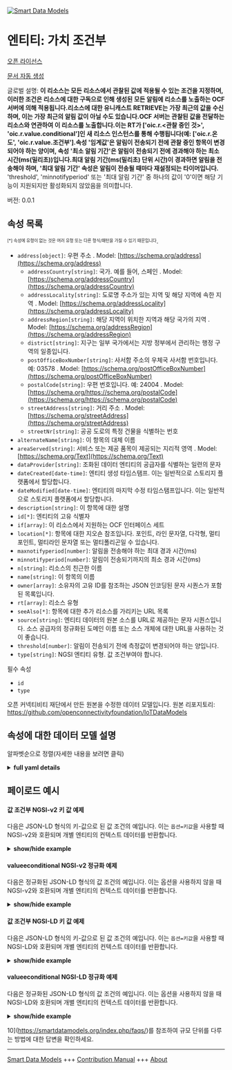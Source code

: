 <!-- 10-Header -->    
[![Smart Data Models](https://smartdatamodels.org/wp-content/uploads/2022/01/SmartDataModels_logo.png "Logo")](https://smartdatamodels.org)    
엔티티: 가치 조건부    
===========<!-- /10-Header -->    
<!-- 15-License -->    
[오픈 라이선스](https://github.com/smart-data-models//dataModel.OCF/blob/master/valueconditional/LICENSE.md)    
[문서 자동 생성](https://docs.google.com/presentation/d/e/2PACX-1vTs-Ng5dIAwkg91oTTUdt8ua7woBXhPnwavZ0FxgR8BsAI_Ek3C5q97Nd94HS8KhP-r_quD4H0fgyt3/pub?start=false&loop=false&delayms=3000#slide=id.gb715ace035_0_60)    
<!-- /15-License -->    
<!-- 20-Description -->    
글로벌 설명: **이 리소스는 모든 리소스에서 관찰된 값에 적용될 수 있는 조건을 지정하며, 이러한 조건은 리소스에 대한 구독으로 인해 생성된 모든 알림에 리소스를 노출하는 OCF 서버에 의해 적용됩니다.리소스에 대한 유니캐스트 RETRIEVE는 가장 최근의 값을 수신하며, 이는 가장 최근의 알림 값이 아닐 수도 있습니다.OCF 서버는 관찰된 값을 전달하는 리소스와 연관하여 이 리소스를 노출합니다.이는 RT가 ['oic.r.<관찰 중인 것>', 'oic.r.value.conditional']인 새 리소스 인스턴스를 통해 수행됩니다(예: ['oic.r.온도', 'oic.r.value.조건부'].속성 '임계값'은 알림이 전송되기 전에 관찰 중인 항목이 변경되어야 하는 양이며, 속성 '최소 알림 기간'은 알림이 전송되기 전에 경과해야 하는 최소 시간(ms(밀리초))입니다.최대 알림 기간(ms(밀리초) 단위 시간)이 경과하면 알림을 전송해야 하며, '최대 알림 기간' 속성은 알림이 전송될 때마다 재설정되는 타이머입니다.** 'threshold', 'minnotifyperiod' 또는 '최대 알림 기간' 중 하나의 값이 '0'이면 해당 기능이 지원되지만 활성화되지 않았음을 의미합니다.    
버전: 0.0.1    
<!-- /20-Description -->    
<!-- 30-PropertiesList -->    
## 속성 목록    
<sup><sub>[*] 속성에 유형이 없는 것은 여러 유형 또는 다른 형식/패턴을 가질 수 있기 때문입니다</sub></sup>.    
- `address[object]`: 우편 주소  . Model: [https://schema.org/address](https://schema.org/address)	- `addressCountry[string]`: 국가. 예를 들어, 스페인  . Model: [https://schema.org/addressCountry](https://schema.org/addressCountry)    
	- `addressLocality[string]`: 도로명 주소가 있는 지역 및 해당 지역에 속한 지역  . Model: [https://schema.org/addressLocality](https://schema.org/addressLocality)    
	- `addressRegion[string]`: 해당 지역이 위치한 지역과 해당 국가의 지역  . Model: [https://schema.org/addressRegion](https://schema.org/addressRegion)    
	- `district[string]`: 지구는 일부 국가에서는 지방 정부에서 관리하는 행정 구역의 일종입니다.      
	- `postOfficeBoxNumber[string]`: 사서함 주소의 우체국 사서함 번호입니다. 예: 03578  . Model: [https://schema.org/postOfficeBoxNumber](https://schema.org/postOfficeBoxNumber)    
	- `postalCode[string]`: 우편 번호입니다. 예: 24004  . Model: [https://schema.org/https://schema.org/postalCode](https://schema.org/https://schema.org/postalCode)    
	- `streetAddress[string]`: 거리 주소  . Model: [https://schema.org/streetAddress](https://schema.org/streetAddress)    
	- `streetNr[string]`: 공공 도로의 특정 건물을 식별하는 번호      
- `alternateName[string]`: 이 항목의 대체 이름  - `areaServed[string]`: 서비스 또는 제공 품목이 제공되는 지리적 영역  . Model: [https://schema.org/Text](https://schema.org/Text)- `dataProvider[string]`: 조화된 데이터 엔티티의 공급자를 식별하는 일련의 문자  - `dateCreated[date-time]`: 엔티티 생성 타임스탬프. 이는 일반적으로 스토리지 플랫폼에서 할당합니다.  - `dateModified[date-time]`: 엔티티의 마지막 수정 타임스탬프입니다. 이는 일반적으로 스토리지 플랫폼에서 할당합니다.  - `description[string]`: 이 항목에 대한 설명  - `id[*]`: 엔티티의 고유 식별자  - `if[array]`: 이 리소스에서 지원하는 OCF 인터페이스 세트  - `location[*]`: 항목에 대한 지오숀 참조입니다. 포인트, 라인 문자열, 다각형, 멀티포인트, 멀티라인 문자열 또는 멀티폴리곤일 수 있습니다.  - `maxnotifyperiod[number]`: 알림을 전송해야 하는 최대 경과 시간(ms)  - `minnotifyperiod[number]`: 알림이 전송되기까지의 최소 경과 시간(ms)  - `n[string]`: 리소스의 친근한 이름  - `name[string]`: 이 항목의 이름  - `owner[array]`: 소유자의 고유 ID를 참조하는 JSON 인코딩된 문자 시퀀스가 포함된 목록입니다.  - `rt[array]`: 리소스 유형  - `seeAlso[*]`: 항목에 대한 추가 리소스를 가리키는 URL 목록  - `source[string]`: 엔티티 데이터의 원본 소스를 URL로 제공하는 문자 시퀀스입니다. 소스 공급자의 정규화된 도메인 이름 또는 소스 개체에 대한 URL을 사용하는 것이 좋습니다.  - `threshold[number]`: 알림이 전송되기 전에 측정값이 변경되어야 하는 양입니다.  - `type[string]`: NGSI 엔티티 유형. 값 조건부여야 합니다.  <!-- /30-PropertiesList -->    
<!-- 35-RequiredProperties -->    
필수 속성    
- `id`  - `type`  <!-- /35-RequiredProperties -->    
<!-- 40-RequiredProperties -->    
오픈 커넥티비티 재단에서 만든 원본을 수정한 데이터 모델입니다. 원본 리포지토리: https://github.com/openconnectivityfoundation/IoTDataModels    
<!-- /40-RequiredProperties -->    
<!-- 50-DataModelHeader -->    
## 속성에 대한 데이터 모델 설명    
알파벳순으로 정렬(자세한 내용을 보려면 클릭)    
<!-- /50-DataModelHeader -->    
<!-- 60-ModelYaml -->    
<details><summary><strong>full yaml details</strong></summary>      
```yaml    
valueconditional:      
  description: 'This Resource specifies conditions that can be applied to an observed value in any Resource.These conditions are applied by the OCF Server exposing the Resource to any generated notifications because of subscriptions to the Resource.A unicast RETRIEVE to the Resource will receive the most recent value; which may not be the most recent notified value.An OCF Server exposes this Resource in association with the Resource conveying the observed value.This is done by means of a new Resource instance with an RT of [''oic.r.<thing being observed>'', ''oic.r.value.conditional''], e.g [''oic.r.temperature'', ''oic.r.value.conditional''].The Property ''threshold'' is the amount by which the thing being observed must change before a notification is sent.The Property ''minnotifyperiod'' is the minimum time in ms (milliseconds) that must elapse before a notification is sent.If the maxnotifyperiod (time in ms (milliseconds)) elapses then a notification must be sent.The Property ''maxnotifyperiod'' is a timer that resets each time a notification is sent.A value of ''0'' for any of ''threshold'','' minnotifyperiod'' or ''maxnotifyperiod'' means that the capability is supported but not active.'      
  properties:      
    address:      
      description: The mailing address      
      properties:      
        addressCountry:      
          description: 'The country. For example, Spain'      
          type: string      
          x-ngsi:      
            model: https://schema.org/addressCountry      
            type: Property      
        addressLocality:      
          description: 'The locality in which the street address is, and which is in the region'      
          type: string      
          x-ngsi:      
            model: https://schema.org/addressLocality      
            type: Property      
        addressRegion:      
          description: 'The region in which the locality is, and which is in the country'      
          type: string      
          x-ngsi:      
            model: https://schema.org/addressRegion      
            type: Property      
        district:      
          description: 'A district is a type of administrative division that, in some countries, is managed by the local government'      
          type: string      
          x-ngsi:      
            type: Property      
        postOfficeBoxNumber:      
          description: 'The post office box number for PO box addresses. For example, 03578'      
          type: string      
          x-ngsi:      
            model: https://schema.org/postOfficeBoxNumber      
            type: Property      
        postalCode:      
          description: 'The postal code. For example, 24004'      
          type: string      
          x-ngsi:      
            model: https://schema.org/https://schema.org/postalCode      
            type: Property      
        streetAddress:      
          description: The street address      
          type: string      
          x-ngsi:      
            model: https://schema.org/streetAddress      
            type: Property      
        streetNr:      
          description: Number identifying a specific property on a public street      
          type: string      
          x-ngsi:      
            type: Property      
      type: object      
      x-ngsi:      
        model: https://schema.org/address      
        type: Property      
    alternateName:      
      description: An alternative name for this item      
      type: string      
      x-ngsi:      
        type: Property      
    areaServed:      
      description: The geographic area where a service or offered item is provided      
      type: string      
      x-ngsi:      
        model: https://schema.org/Text      
        type: Property      
    dataProvider:      
      description: A sequence of characters identifying the provider of the harmonised data entity      
      type: string      
      x-ngsi:      
        type: Property      
    dateCreated:      
      description: Entity creation timestamp. This will usually be allocated by the storage platform      
      format: date-time      
      type: string      
      x-ngsi:      
        type: Property      
    dateModified:      
      description: Timestamp of the last modification of the entity. This will usually be allocated by the storage platform      
      format: date-time      
      type: string      
      x-ngsi:      
        type: Property      
    description:      
      description: A description of this item      
      type: string      
      x-ngsi:      
        type: Property      
    id:      
      anyOf:      
        - description: Identifier format of any NGSI entity      
          maxLength: 256      
          minLength: 1      
          pattern: ^[\w\-\.\{\}\$\+\*\[\]`|~^@!,:\\]+$      
          type: string      
          x-ngsi:      
            type: Property      
        - description: Identifier format of any NGSI entity      
          format: uri      
          type: string      
          x-ngsi:      
            type: Property      
      description: Unique identifier of the entity      
      x-ngsi:      
        type: Property      
    if:      
      description: The OCF Interface set supported by this Resource      
      items:      
        enum:      
          - oic.if.rw      
          - oic.if.baseline      
        maxLength: 64      
        type: string      
      minItems: 2      
      readOnly: true      
      type: array      
      uniqueItems: true      
      x-ngsi:      
        type: Property      
    location:      
      description: 'Geojson reference to the item. It can be Point, LineString, Polygon, MultiPoint, MultiLineString or MultiPolygon'      
      oneOf:      
        - description: Geojson reference to the item. Point      
          properties:      
            bbox:      
              items:      
                type: number      
              minItems: 4      
              type: array      
            coordinates:      
              items:      
                type: number      
              minItems: 2      
              type: array      
            type:      
              enum:      
                - Point      
              type: string      
          required:      
            - type      
            - coordinates      
          title: GeoJSON Point      
          type: object      
          x-ngsi:      
            type: GeoProperty      
        - description: Geojson reference to the item. LineString      
          properties:      
            bbox:      
              items:      
                type: number      
              minItems: 4      
              type: array      
            coordinates:      
              items:      
                items:      
                  type: number      
                minItems: 2      
                type: array      
              minItems: 2      
              type: array      
            type:      
              enum:      
                - LineString      
              type: string      
          required:      
            - type      
            - coordinates      
          title: GeoJSON LineString      
          type: object      
          x-ngsi:      
            type: GeoProperty      
        - description: Geojson reference to the item. Polygon      
          properties:      
            bbox:      
              items:      
                type: number      
              minItems: 4      
              type: array      
            coordinates:      
              items:      
                items:      
                  items:      
                    type: number      
                  minItems: 2      
                  type: array      
                minItems: 4      
                type: array      
              type: array      
            type:      
              enum:      
                - Polygon      
              type: string      
          required:      
            - type      
            - coordinates      
          title: GeoJSON Polygon      
          type: object      
          x-ngsi:      
            type: GeoProperty      
        - description: Geojson reference to the item. MultiPoint      
          properties:      
            bbox:      
              items:      
                type: number      
              minItems: 4      
              type: array      
            coordinates:      
              items:      
                items:      
                  type: number      
                minItems: 2      
                type: array      
              type: array      
            type:      
              enum:      
                - MultiPoint      
              type: string      
          required:      
            - type      
            - coordinates      
          title: GeoJSON MultiPoint      
          type: object      
          x-ngsi:      
            type: GeoProperty      
        - description: Geojson reference to the item. MultiLineString      
          properties:      
            bbox:      
              items:      
                type: number      
              minItems: 4      
              type: array      
            coordinates:      
              items:      
                items:      
                  items:      
                    type: number      
                  minItems: 2      
                  type: array      
                minItems: 2      
                type: array      
              type: array      
            type:      
              enum:      
                - MultiLineString      
              type: string      
          required:      
            - type      
            - coordinates      
          title: GeoJSON MultiLineString      
          type: object      
          x-ngsi:      
            type: GeoProperty      
        - description: Geojson reference to the item. MultiLineString      
          properties:      
            bbox:      
              items:      
                type: number      
              minItems: 4      
              type: array      
            coordinates:      
              items:      
                items:      
                  items:      
                    items:      
                      type: number      
                    minItems: 2      
                    type: array      
                  minItems: 4      
                  type: array      
                type: array      
              type: array      
            type:      
              enum:      
                - MultiPolygon      
              type: string      
          required:      
            - type      
            - coordinates      
          title: GeoJSON MultiPolygon      
          type: object      
          x-ngsi:      
            type: GeoProperty      
      x-ngsi:      
        type: GeoProperty      
    maxnotifyperiod:      
      description: The maximum elapsed time in ms before a notification must be sent      
      minimum: 0      
      type: number      
      x-ngsi:      
        type: Property      
    minnotifyperiod:      
      description: The minimum elapsed time in ms before a notification is sent      
      minimum: 0      
      type: number      
      x-ngsi:      
        type: Property      
    n:      
      description: Friendly name of the Resource      
      maxLength: 64      
      readOnly: true      
      type: string      
      x-ngsi:      
        type: Property      
    name:      
      description: The name of this item      
      type: string      
      x-ngsi:      
        type: Property      
    owner:      
      description: A List containing a JSON encoded sequence of characters referencing the unique Ids of the owner(s)      
      items:      
        anyOf:      
          - description: Identifier format of any NGSI entity      
            maxLength: 256      
            minLength: 1      
            pattern: ^[\w\-\.\{\}\$\+\*\[\]`|~^@!,:\\]+$      
            type: string      
            x-ngsi:      
              type: Property      
          - description: Identifier format of any NGSI entity      
            format: uri      
            type: string      
            x-ngsi:      
              type: Property      
        description: Unique identifier of the entity      
        x-ngsi:      
          type: Property      
      type: array      
      x-ngsi:      
        type: Property      
    rt:      
      description: The Resource Type      
      items:      
        enum:      
          - oic.r.value.conditional      
        maxLength: 64      
        type: string      
      minItems: 1      
      readOnly: true      
      type: array      
      uniqueItems: true      
      x-ngsi:      
        type: Property      
    seeAlso:      
      description: list of uri pointing to additional resources about the item      
      oneOf:      
        - items:      
            format: uri      
            type: string      
          minItems: 1      
          type: array      
        - format: uri      
          type: string      
      x-ngsi:      
        type: Property      
    source:      
      description: 'A sequence of characters giving the original source of the entity data as a URL. Recommended to be the fully qualified domain name of the source provider, or the URL to the source object'      
      type: string      
      x-ngsi:      
        type: Property      
    threshold:      
      description: The amount by which the measured value must change before a notification is sent      
      minimum: 0      
      type: number      
      x-ngsi:      
        type: Property      
    type:      
      description: NGSI entity type. It has to be valueconditional      
      enum:      
        - valueconditional      
      type: string      
      x-ngsi:      
        type: Property      
  required:      
    - id      
    - type      
  type: object      
  x-derived-from: https://raw.githubusercontent.com/openconnectivityfoundation/IoTDataModels/master/ValueConditionalResURI.swagger.json      
  x-disclaimer: 'Redistribution and use in source and binary forms, with or without modification, are permitted  provided that the license conditions are met. Copyleft (c) 2022 Contributors to Smart Data Models Program'      
  x-license-url: https://github.com/smart-data-models/dataModel.OCF/blob/master/valueconditional/LICENSE.md      
  x-model-schema: https://smart-data-models.github.io/dataModel.OCF/valueconditional/schema.json      
  x-model-tags: OCF      
  x-version: 0.0.1      
```    
</details>      
<!-- /60-ModelYaml -->    
<!-- 70-MiddleNotes -->    
<!-- /70-MiddleNotes -->    
<!-- 80-Examples -->    
## 페이로드 예시    
#### 값 조건부 NGSI-v2 키 값 예제    
다음은 JSON-LD 형식의 키-값으로 된 값 조건의 예입니다. 이는 `옵션=키값`을 사용할 때 NGSI-v2와 호환되며 개별 엔티티의 컨텍스트 데이터를 반환합니다.    
<details><summary><strong>show/hide example</strong></summary>      
```json  
{  
  "id": "urn:ngsi-ld:valueconditional:id:SDEW:33209754",  
  "dateCreated": "2019-01-19T07:29:26Z",  
  "dateModified": "1972-12-15T08:21:08Z",  
  "source": "Continue short person operation serve happy small.",  
  "name": "Know thousand food true challenge.",  
  "alternateName": "Sea get special senior. New administration its former indeed image.",  
  "description": "Admit between century. Effect shoulder send rest society recently suggest. Go outside article reach.",  
  "dataProvider": "Deep weight small who day worker lawyer child. Painting again seek whole level you. Space nor identify head exactly.",  
  "owner": [  
    "urn:ngsi-ld:valueconditional:items:RVGE:20842271",  
    "urn:ngsi-ld:valueconditional:items:GWWR:44594825"  
  ],  
  "seeAlso": [  
    "urn:ngsi-ld:valueconditional:items:ICEL:92972708"  
  ],  
  "location": {  
    "type": "Point",  
    "coordinates": [  
      -75.679866,  
      -97.238743  
    ]  
  },  
  "address": {  
    "streetAddress": "Dark manage camera according upon easy sur",  
    "addressLocality": "Difficult space issue federal. Daughter understand color",  
    "addressRegion": "Child protect cut everybody important answer total those. Bank point deep nation about move herself modern.",  
    "addressCountry": "Region prev",  
    "postalCode": "Whom step actually for dark toward. Situation per likely teacher like appear ability agent. Family propert",  
    "postOfficeBoxNumber": "Performance meeting drop anything yourself black military. Whether from book professional walk if. Federal various wife lawyer choose data.",  
    "streetNr": "Project thus artist radio management remember. Push will recent become along. Under act half about know yeah.",  
    "district": "Piec"  
  },  
  "areaServed": "Bit bank picture six. Fall strong tough material. Few pressure many guy he world deep. Into claim try.",  
  "rt": [  
    "oic.r.value.conditional"  
  ],  
  "maxnotifyperiod": 864,  
  "minnotifyperiod": 864,  
  "threshold": 984.9,  
  "n": "Couple child candidate. Un",  
  "if": [  
    "oic.if.rw",  
    "oic.if.baseline"  
  ],  
  "type": "valueconditional"  
}  
```  
</details>    
#### valueeconditional NGSI-v2 정규화 예제    
다음은 정규화된 JSON-LD 형식의 값 조건의 예입니다. 이는 옵션을 사용하지 않을 때 NGSI-v2와 호환되며 개별 엔티티의 컨텍스트 데이터를 반환합니다.    
<details><summary><strong>show/hide example</strong></summary>      
```json  
{  
  "id": "urn:ngsi-ld:valueconditional:id:SDEW:33209754",  
  "dateCreated": {  
    "type": "DateTime",  
    "value": "2019-01-19T07:29:26Z"  
  },  
  "dateModified": {  
    "type": "DateTime",  
    "value": "1972-12-15T08:21:08Z"  
  },  
  "source": {  
    "type": "Text",  
    "value": "Continue short person operation serve happy small."  
  },  
  "name": {  
    "type": "Text",  
    "value": "Know thousand food true challenge."  
  },  
  "alternateName": {  
    "type": "Text",  
    "value": "Sea get special senior. New administration its former indeed image."  
  },  
  "description": {  
    "type": "Text",  
    "value": "Admit between century. Effect shoulder send rest society recently suggest. Go outside article reach."  
  },  
  "dataProvider": {  
    "type": "Text",  
    "value": "Deep weight small who day worker lawyer child. Painting again seek whole level you. Space nor identify head exactly."  
  },  
  "owner": {  
    "type": "StructuredValue",  
    "value": [  
      "urn:ngsi-ld:valueconditional:items:RVGE:20842271",  
      "urn:ngsi-ld:valueconditional:items:GWWR:44594825"  
    ]  
  },  
  "seeAlso": {  
    "type": "StructuredValue",  
    "value": [  
      "urn:ngsi-ld:valueconditional:items:ICEL:92972708"  
    ]  
  },  
  "location": {  
    "type": "geo:json",  
    "value": {  
      "type": "Point",  
      "coordinates": [  
        -75.679866,  
        -97.238743  
      ]  
    }  
  },  
  "address": {  
    "type": "StructuredValue",  
    "value": {  
      "streetAddress": "Dark manage camera according upon easy sur",  
      "addressLocality": "Difficult space issue federal. Daughter understand color",  
      "addressRegion": "Child protect cut everybody important answer total those. Bank point deep nation about move herself modern.",  
      "addressCountry": "Region prev",  
      "postalCode": "Whom step actually for dark toward. Situation per likely teacher like appear ability agent. Family propert",  
      "postOfficeBoxNumber": "Performance meeting drop anything yourself black military. Whether from book professional walk if. Federal various wife lawyer choose data.",  
      "streetNr": "Project thus artist radio management remember. Push will recent become along. Under act half about know yeah.",  
      "district": "Piec"  
    }  
  },  
  "areaServed": {  
    "type": "Text",  
    "value": "Bit bank picture six. Fall strong tough material. Few pressure many guy he world deep. Into claim try."  
  },  
  "rt": {  
    "type": "StructuredValue",  
    "value": [  
      "oic.r.value.conditional"  
    ]  
  },  
  "maxnotifyperiod": {  
    "type": "Number",  
    "value": 864  
  },  
  "minnotifyperiod": {  
    "type": "Number",  
    "value": 864  
  },  
  "threshold": {  
    "type": "Number",  
    "value": 984.9  
  },  
  "n": {  
    "type": "Text",  
    "value": "Couple child candidate. Un"  
  },  
  "if": {  
    "type": "StructuredValue",  
    "value": [  
      "oic.if.rw",  
      "oic.if.baseline"  
    ]  
  },  
  "type": "valueconditional"  
}  
```  
</details>    
#### 값 조건부 NGSI-LD 키 값 예제    
다음은 JSON-LD 형식의 키-값으로 된 값 조건의 예입니다. 이는 `옵션=키값`을 사용할 때 NGSI-LD와 호환되며 개별 엔티티의 컨텍스트 데이터를 반환합니다.    
<details><summary><strong>show/hide example</strong></summary>      
```json  
{  
  "id": "urn:ngsi-ld:valueconditional:id:SDEW:33209754",  
  "dateCreated": "2019-01-19T07:29:26Z",  
  "dateModified": "1972-12-15T08:21:08Z",  
  "source": "Continue short person operation serve happy small.",  
  "name": "Know thousand food true challenge.",  
  "alternateName": "Sea get special senior. New administration its former indeed image.",  
  "description": "Admit between century. Effect shoulder send rest society recently suggest. Go outside article reach.",  
  "dataProvider": "Deep weight small who day worker lawyer child. Painting again seek whole level you. Space nor identify head exactly.",  
  "owner": [  
    "urn:ngsi-ld:valueconditional:items:RVGE:20842271",  
    "urn:ngsi-ld:valueconditional:items:GWWR:44594825"  
  ],  
  "seeAlso": [  
    "urn:ngsi-ld:valueconditional:items:ICEL:92972708"  
  ],  
  "location": {  
    "type": "Point",  
    "coordinates": [  
      -75.679866,  
      -97.238743  
    ]  
  },  
  "address": {  
    "streetAddress": "Dark manage camera according upon easy sur",  
    "addressLocality": "Difficult space issue federal. Daughter understand color",  
    "addressRegion": "Child protect cut everybody important answer total those. Bank point deep nation about move herself modern.",  
    "addressCountry": "Region prev",  
    "postalCode": "Whom step actually for dark toward. Situation per likely teacher like appear ability agent. Family propert",  
    "postOfficeBoxNumber": "Performance meeting drop anything yourself black military. Whether from book professional walk if. Federal various wife lawyer choose data.",  
    "streetNr": "Project thus artist radio management remember. Push will recent become along. Under act half about know yeah.",  
    "district": "Piec"  
  },  
  "areaServed": "Bit bank picture six. Fall strong tough material. Few pressure many guy he world deep. Into claim try.",  
  "rt": [  
    "oic.r.value.conditional"  
  ],  
  "maxnotifyperiod": 864,  
  "minnotifyperiod": 864,  
  "threshold": 984.9,  
  "n": "Couple child candidate. Un",  
  "if": [  
    "oic.if.rw",  
    "oic.if.baseline"  
  ],  
  "type": "valueconditional",  
  "@context": [  
    "https://smartdatamodels.org/context.jsonld"  
  ]  
}  
```  
</details>    
#### valueeconditional NGSI-LD 정규화 예제    
다음은 정규화된 JSON-LD 형식의 값 조건의 예입니다. 이는 옵션을 사용하지 않을 때 NGSI-LD와 호환되며 개별 엔티티의 컨텍스트 데이터를 반환합니다.    
<details><summary><strong>show/hide example</strong></summary>      
```json  
{  
    "id": "urn:ngsi-ld:valueconditional:id:SDEW:33209754",  
    "dateCreated": {  
        "type": "Property",  
        "value": {  
            "@type": "DateTime",  
            "@value": "2019-01-19T07:29:26Z"  
        }  
    },  
    "dateModified": {  
        "type": "Property",  
        "value": {  
            "@type": "DateTime",  
            "@value": "1972-12-15T08:21:08Z"  
        }  
    },  
    "source": {  
        "type": "Property",  
        "value": "Continue short person operation serve happy small."  
    },  
    "name": {  
        "type": "Property",  
        "value": "Know thousand food true challenge."  
    },  
    "alternateName": {  
        "type": "Property",  
        "value": "Sea get special senior. New administration its former indeed image."  
    },  
    "description": {  
        "type": "Property",  
        "value": "Admit between century. Effect shoulder send rest society recently suggest. Go outside article reach."  
    },  
    "dataProvider": {  
        "type": "Property",  
        "value": "Deep weight small who day worker lawyer child. Painting again seek whole level you. Space nor identify head exactly."  
    },  
    "owner": {  
        "type": "Property",  
        "value": [  
            "urn:ngsi-ld:valueconditional:items:RVGE:20842271",  
            "urn:ngsi-ld:valueconditional:items:GWWR:44594825"  
        ]  
    },  
    "seeAlso": {  
        "type": "Property",  
        "value": [  
            "urn:ngsi-ld:valueconditional:items:ICEL:92972708"  
        ]  
    },  
    "location": {  
        "type": "GeoProperty",  
        "value": {  
            "type": "Point",  
            "coordinates": [  
                -75.679866,  
                -97.238743  
            ]  
        }  
    },  
    "address": {  
        "type": "Property",  
        "value": {  
            "streetAddress": "Dark manage camera according upon easy sur",  
            "addressLocality": "Difficult space issue federal. Daughter understand color",  
            "addressRegion": "Child protect cut everybody important answer total those. Bank point deep nation about move herself modern.",  
            "addressCountry": "Region prev",  
            "postalCode": "Whom step actually for dark toward. Situation per likely teacher like appear ability agent. Family propert",  
            "postOfficeBoxNumber": "Performance meeting drop anything yourself black military. Whether from book professional walk if. Federal various wife lawyer choose data.",  
            "streetNr": "Project thus artist radio management remember. Push will recent become along. Under act half about know yeah.",  
            "district": "Piec"  
        }  
    },  
    "areaServed": {  
        "type": "Property",  
        "value": "Bit bank picture six. Fall strong tough material. Few pressure many guy he world deep. Into claim try."  
    },  
    "rt": {  
        "type": "Property",  
        "value": [  
            "oic.r.value.conditional"  
        ]  
    },  
    "maxnotifyperiod": {  
        "type": "Property",  
        "value": 864  
    },  
    "minnotifyperiod": {  
        "type": "Property",  
        "value": 864  
    },  
    "threshold": {  
        "type": "Property",  
        "value": 984.9  
    },  
    "n": {  
        "type": "Property",  
        "value": "Couple child candidate. Un"  
    },  
    "if": {  
        "type": "Property",  
        "value": [  
            "oic.if.rw",  
            "oic.if.baseline"  
        ]  
    },  
    "type": "valueconditional",  
    "@context": [  
        "https://smartdatamodels.org/context.jsonld"  
    ]  
}  
```  
</details><!-- /80-Examples -->    
<!-- 90-FooterNotes -->    
<!-- /90-FooterNotes -->    
<!-- 95-Units -->    
10](https://smartdatamodels.org/index.php/faqs/)를 참조하여 규모 단위를 다루는 방법에 대한 답변을 확인하세요.    
<!-- /95-Units -->    
<!-- 97-LastFooter -->    
---    
[Smart Data Models](https://smartdatamodels.org) +++ [Contribution Manual](https://bit.ly/contribution_manual) +++ [About](https://bit.ly/Introduction_SDM)<!-- /97-LastFooter -->    
